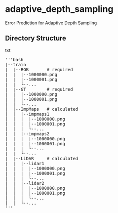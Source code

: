 # adaptive_depth_sampling
Error Prediction for Adaptive Depth Sampling

## Directory Structure
txt
<pre>
'''bash
|--train
|  |--RGB       # required
|  |  |--1000000.png
|  |  |--1000001.png
|  |  └--...
|  |--GT        # required
|  |  |--1000000.png
|  |  |--1000001.png
|  |  └--...     
|  |--ImpMaps   # calculated
|  |  |--impmaps1
|  |  |  |--1000000.png
|  |  |  |--1000001.png
|  |  |  └--...
|  |  |--impmaps2
|  |  |  |--1000000.png
|  |  |  |--1000001.png
|  |  |  └--...
|  |  └--...
|  |--LiDAR     # calculated
|  |  |--lidar1
|  |  |  |--1000000.png
|  |  |  |--1000001.png
|  |  |  └--...
|  |  |--lidar2
|  |  |  |--1000000.png
|  |  |  |--1000001.png
|  |  |  └--...
|  |  └--...
'''
</pre>
